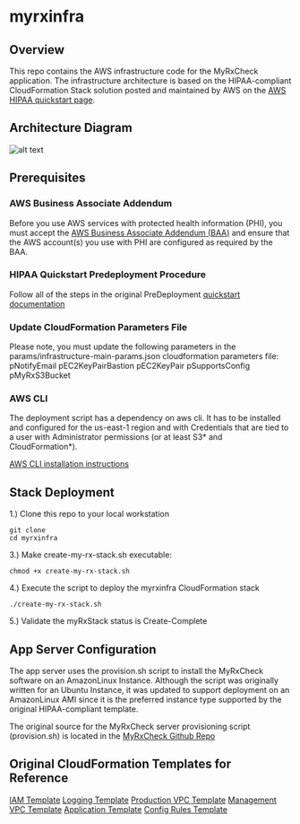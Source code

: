 # myrxinfra

## Overview
This repo contains the AWS infrastructure code for the MyRxCheck application. The infrastructure architecture is based on the HIPAA-compliant CloudFormation Stack solution posted and maintained by AWS on the [AWS HIPAA quickstart page](https://aws.amazon.com/quickstart/architecture/compliance-hipaa/ "HIPAA quickstart").

## Architecture Diagram
![alt text](https://docs.aws.amazon.com/quickstart/latest/compliance-hipaa/images/hipaa-on-aws-architecture.png "HIPAA Compliant Architecture")

## Prerequisites

### AWS Business Associate Addendum
Before you use AWS services with protected health information (PHI), you must accept the [AWS Business Associate Addendum (BAA)](https://aws.amazon.com/artifact/getting-started/#BAA_Agreements) and ensure that the AWS account(s) you use with PHI are configured as required by the BAA.

### HIPAA Quickstart Predeployment Procedure
Follow all of the steps in the original PreDeployment [quickstart documentation](https://docs.aws.amazon.com/quickstart/latest/compliance-hipaa/pre-deployment.html)

### Update CloudFormation Parameters File
Please note, you must update the following parameters in the params/infrastructure-main-params.json cloudformation parameters file:
       pNotifyEmail
       pEC2KeyPairBastion
       pEC2KeyPair
       pSupportsConfig
       pMyRxS3Bucket

### AWS CLI
The deployment script has a dependency on aws cli. It has to be installed and configured for the us-east-1 region and with Credentials that are tied to a user with Administrator permissions (or at least S3* and CloudFormation*).

[AWS CLI installation instructions](https://docs.aws.amazon.com/cli/latest/userguide/installing.html)

## Stack Deployment
1.) Clone this repo to your local workstation
```
git clone
cd myrxinfra
```
3.) Make create-my-rx-stack.sh executable:
```
chmod +x create-my-rx-stack.sh
```
4.) Execute the script to deploy the myrxinfra CloudFormation stack
```
./create-my-rx-stack.sh
```
5.) Validate the myRxStack status is Create-Complete

## App Server Configuration
The app server uses the provision.sh script to install the MyRxCheck software on an AmazonLinux Instance. Although the script was originally written for an Ubuntu Instance, it was updated to support deployment on an AmazonLinux AMI since it is the preferred instance type supported by the original HIPAA-compliant template.

The original source for the MyRxCheck server provisioning script (provision.sh) is located in the [MyRxCheck Github Repo](https://github.com/timothyshort/MyRxCheck)

## Original CloudFormation Templates for Reference
[IAM Template](https://aws-quickstart.s3.amazonaws.com/quickstart-compliance-hipaa/submodules/quickstart-compliance-common/templates/iam.template)
[Logging Template](https://aws-quickstart.s3.amazonaws.com/quickstart-compliance-hipaa/submodules/quickstart-compliance-common/templates/logging.template)
[Production VPC Template](https://aws-quickstart.s3.amazonaws.com/quickstart-compliance-hipaa/submodules/quickstart-compliance-common/templates/vpc-production.template)
[Management VPC Template](https://aws-quickstart.s3.amazonaws.com/quickstart-compliance-hipaa/submodules/quickstart-compliance-common/templates/vpc-management.template)
[Application Template](https://aws-quickstart.s3.amazonaws.com/quickstart-compliance-hipaa/templates/application.template)
[Config Rules Template](https://aws-quickstart.s3.amazonaws.com/quickstart-compliance-hipaa/submodules/quickstart-compliance-common/templates/config-rules.template)
